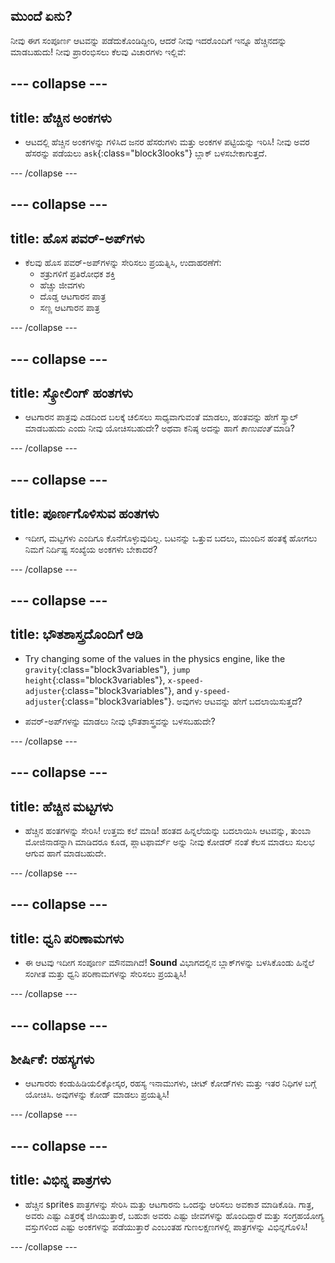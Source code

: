 ## ಮುಂದೆ ಏನು?

ನೀವು ಈಗ ಸಂಪೂರ್ಣ ಆಟವನ್ನು ಪಡೆದುಕೊಂಡಿದ್ದೀರಿ, ಆದರೆ ನೀವು ಇದರೊಂದಿಗೆ ಇನ್ನೂ ಹೆಚ್ಚಿನದನ್ನು ಮಾಡಬಹುದು! ನೀವು ಪ್ರಾರಂಭಿಸಲು ಕೆಲವು ವಿಚಾರಗಳು ಇಲ್ಲಿವೆ:

## \--- collapse \---

## title: ಹೆಚ್ಚಿನ ಅಂಕಗಳು

+ ಆಟದಲ್ಲಿ ಹೆಚ್ಚಿನ ಅಂಕಗಳನ್ನು ಗಳಿಸಿದ ಜನರ ಹೆಸರುಗಳು ಮತ್ತು ಅಂಕಗಳ ಪಟ್ಟಿಯನ್ನು ಇರಿಸಿ! ನೀವು ಅವರ ಹೆಸರನ್ನು ಪಡೆಯಲು `ask`{:class="block3looks"} ಬ್ಲಾಕ್ ಬಳಸಬೇಕಾಗುತ್ತದೆ.

\--- /collapse \---

## \--- collapse \---

## title: ಹೊಸ ಪವರ್-ಅಪ್‌ಗಳು

+ ಕೆಲವು ಹೊಸ ಪವರ್-ಅಪ್‌ಗಳನ್ನು ಸೇರಿಸಲು ಪ್ರಯತ್ನಿಸಿ, ಉದಾಹರಣೆಗೆ: 
  + ಶತ್ರುಗಳಿಗೆ ಪ್ರತಿರೋಧಕ ಶಕ್ತಿ
  + ಹೆಚ್ಚು ಜೀವಗಳು
  + ದೊಡ್ಡ ಆಟಗಾರನ ಪಾತ್ರ
  + ಸಣ್ಣ ಆಟಗಾರನ ಪಾತ್ರ

\--- /collapse \---

## \--- collapse \---

## title: ಸ್ಕ್ರೋಲಿಂಗ್ ಹಂತಗಳು

+ ಆಟಗಾರನ ಪಾತ್ರವು ಎಡದಿಂದ ಬಲಕ್ಕೆ ಚಲಿಸಲು ಸಾಧ್ಯವಾಗುವಂತೆ ಮಾಡಲು, ಹಂತವನ್ನು ಹೇಗೆ ಸ್ಕ್ರಾಲ್ ಮಾಡಬಹುದು ಎಂದು ನೀವು ಯೋಚಿಸಬಹುದೇ? ಅಥವಾ ಕನಿಷ್ಠ ಅದನ್ನು ಹಾಗೆ *ಕಾಣುವಂತೆ* ಮಾಡಿ?

\--- /collapse \---

## \--- collapse \---

## title: ಪೂರ್ಣಗೊಳಿಸುವ ಹಂತಗಳು

+ ಇದೀಗ, ಮಟ್ಟಗಳು ಎಂದಿಗೂ ಕೊನೆಗೊಳ್ಳುವುದಿಲ್ಲ. ಬಟನನ್ನು ಒತ್ತುವ ಬದಲು, ಮುಂದಿನ ಹಂತಕ್ಕೆ ಹೋಗಲು ನಿಮಗೆ ನಿರ್ದಿಷ್ಟ ಸಂಖ್ಯೆಯ ಅಂಕಗಳು ಬೇಕಾದರೆ?

\--- /collapse \---

## \--- collapse \---

## title: ಭೌತಶಾಸ್ತ್ರದೊಂದಿಗೆ ಆಡಿ

+ Try changing some of the values in the physics engine, like the `gravity`{:class="block3variables"}, `jump height`{:class="block3variables"}, `x-speed-adjuster`{:class="block3variables"}, and `y-speed-adjuster`{:class="block3variables"}. ಅವುಗಳು ಆಟವನ್ನು ಹೇಗೆ ಬದಲಾಯಿಸುತ್ತದೆ?

+ ಪವರ್-ಅಪ್‌ಗಳನ್ನು ಮಾಡಲು ನೀವು ಭೌತಶಾಸ್ತ್ರವನ್ನು ಬಳಸಬಹುದೇ?

\--- /collapse \---

## \--- collapse \---

## title: ಹೆಚ್ಚಿನ ಮಟ್ಟಗಳು

+ ಹೆಚ್ಚಿನ ಹಂತಗಳನ್ನು ಸೇರಿಸಿ! ಉತ್ತಮ ಕಲೆ ಮಾಡಿ! ಹಂತದ ಹಿನ್ನಲೆಯನ್ನು ಬದಲಾಯಿಸಿ ಆಟವನ್ನು, ತುಂಬಾ ಮೋಜಿನಾಡನ್ನಾಗಿ ಮಾಡಿದರೂ ಕೂಡ, ಪ್ಲಾಟಫಾರ್ಮ್ ಅನ್ನು ನೀವು ಕೋಡರ್ ನಂತೆ ಕೆಲಸ ಮಾಡಲು ಸುಲಭ ಆಗುವ ಹಾಗೆ ಮಾಡಬಹುದೇ.

\--- /collapse \---

## \--- collapse \---

## title: ಧ್ವನಿ ಪರಿಣಾಮಗಳು

+ ಈ ಆಟವು ಇದೀಗ ಸಂಪೂರ್ಣ ಮೌನವಾಗಿದೆ! **Sound** ವಿಭಾಗದಲ್ಲಿನ ಬ್ಲಾಕ್‌ಗಳನ್ನು ಬಳಸಿಕೊಂಡು ಹಿನ್ನೆಲೆ ಸಂಗೀತ ಮತ್ತು ಧ್ವನಿ ಪರಿಣಾಮಗಳನ್ನು ಸೇರಿಸಲು ಪ್ರಯತ್ನಿಸಿ!

\--- /collapse \---

## \--- collapse \---

## ಶೀರ್ಷಿಕೆ: ರಹಸ್ಯಗಳು

+ ಆಟಗಾರರು ಕಂಡುಹಿಡಿಯಲಿಕ್ಕೋಸ್ಕರ, ರಹಸ್ಯ ಇನಾಮು‌ಗಳು, ಚೀಟ್ ಕೋಡ್‌ಗಳು ಮತ್ತು ಇತರ ನಿಧಿಗಳ ಬಗ್ಗೆ ಯೋಚಿಸಿ. ಅವುಗಳನ್ನು ಕೋಡ್ ಮಾಡಲು ಪ್ರಯತ್ನಿಸಿ!

\--- /collapse \---

## \--- collapse \---

## title: ವಿಭಿನ್ನ ಪಾತ್ರಗಳು

+ ಹೆಚ್ಚಿನ sprites ಪಾತ್ರಗಳನ್ನು ಸೇರಿಸಿ ಮತ್ತು ಆಟಗಾರನು ಒಂದನ್ನು ಆರಿಸಲು ಅವಕಾಶ ಮಾಡಿಕೊಡಿ. ಗಾತ್ರ, ಅವರು ಎಷ್ಟು ಎತ್ತರಕ್ಕೆ ಜಿಗಿಯುತ್ತಾರೆ, ಬಹುಶಃ ಅವರು ಎಷ್ಟು ಜೀವಗಳನ್ನು ಹೊಂದಿದ್ದಾರೆ ಮತ್ತು ಸಂಗ್ರಹಯೋಗ್ಯ ವಸ್ತುಗಳಿಂದ ಎಷ್ಟು ಅಂಕಗಳನ್ನು ಪಡೆಯುತ್ತಾರೆ ಎಂಬಂತಹ ಗುಣಲಕ್ಷಣಗಳಲ್ಲಿ ಪಾತ್ರಗಳನ್ನು ವಿಭಿನ್ನಗೊಳಿಸಿ! 

\--- /collapse \---